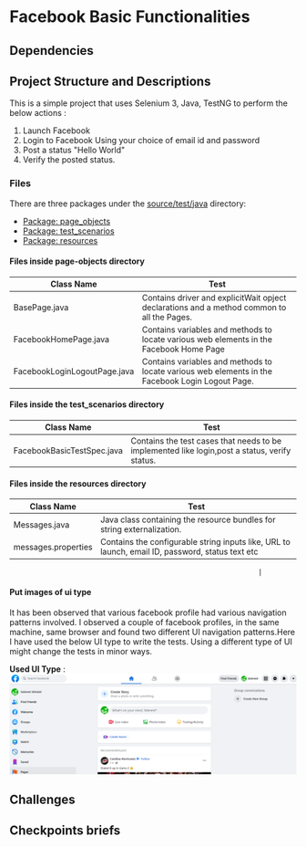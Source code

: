 # Facebook Basic Functionalities
## Dependencies

## Project Structure and Descriptions
This is a simple project that uses Selenium 3, Java, TestNG to perform the below actions : 
1. Launch Facebook
2. Login to Facebook Using your choice of email id and password
3. Post a status "Hello World"
4. Verify the posted status. 

### Files
There are three packages under the [source/test/java](https://github.com/paramipersonal/facebook-selenium-java-testng/tree/master/src/test/java) directory:
* [Package: page_objects](#files-inside-page-objects-directory)
* [Package: test_scenarios](#files-inside-the-test_scenarios-directory)
* [Package: resources](#files-inside-the-resources-directory)


#### Files inside **page-objects** directory
| Class Name            | Test                                                                                                                                     |
|-----------------------|------------------------------------------------------------------------------------------------------------------------------------------|
| BasePage.java        | Contains driver and explicitWait opject declarations and a method common to all the Pages.|        
| FacebookHomePage.java | Contains variables and methods to locate various web elements in the Facebook Home Page                                                    
| FacebookLoginLogoutPage.java        | Contains variables and methods to locate various web elements in the Facebook Login Logout Page.   

#### Files inside the **test_scenarios** directory
| Class Name            | Test                                                                                                                                     |
|-----------------------|------------------------------------------------------------------------------------------------------------------------------------------|
| FacebookBasicTestSpec.java        | Contains the test cases that needs to be implemented like login,post a status, verify status.|           

#### Files inside the **resources** directory
| Class Name            | Test                                                                                                                                     |
|-----------------------|------------------------------------------------------------------------------------------------------------------------------------------|
| Messages.java        | Java class containing the resource bundles for string externalization.|           
| messages.properties | Contains the configurable string inputs like, URL to launch, email ID, password, status text etc                                      

                                                                 |        

#### Put images of ui type
It has been observed that various facebook profile had various navigation patterns involved.
I observed a couple of facebook profiles, in the same machine, same browser and found two different UI navigation patterns.Here I have used the below UI type to write the tests. Using a different type of UI might change the tests in minor ways.

**Used UI Type** :
![Image1](https://github.com/paramipersonal/facebook-selenium-java-testng/blob/master/images/UI_test1.PNG)

## Challenges
## Checkpoints briefs